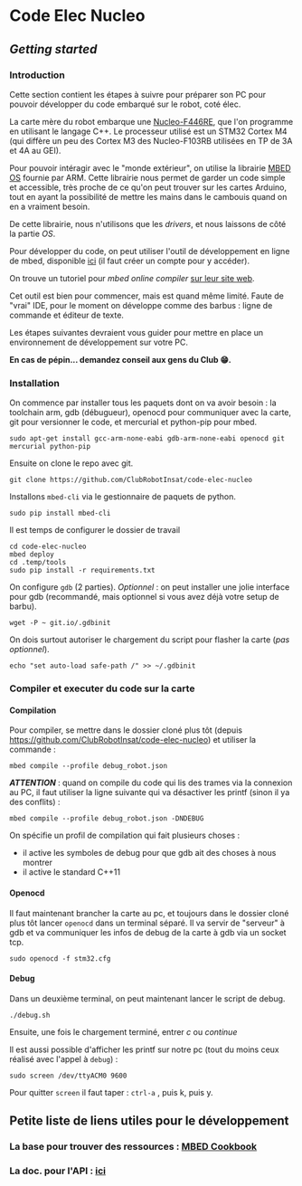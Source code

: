 # Code Elec Nucleo

## *Getting started*

### Introduction 

Cette section contient les étapes à suivre pour préparer son PC pour pouvoir développer du code embarqué sur le robot, coté élec. 

La carte mère du robot embarque une [Nucleo-F446RE](http://www.st.com/en/evaluation-tools/nucleo-f446re.html), que l'on programme en utilisant le langage C++. Le processeur utilisé est un STM32 Cortex M4 (qui diffère un peu des Cortex M3 des Nucleo-F103RB utilisées en TP de 3A et 4A au GEI). 

Pour pouvoir intéragir avec le "monde extérieur", on utilise la librairie [MBED OS](https://os.mbed.com/) fournie par ARM. 
Cette librairie nous permet de garder un code simple et accessible, très proche de ce qu'on peut trouver sur les cartes Arduino, 
tout en ayant la possibilité de mettre les mains dans le cambouis quand on en a vraiment besoin. 

De cette librairie, nous n'utilisons que les *drivers*, et nous laissons de côté la partie *OS*. 

Pour développer du code, on peut utiliser l'outil de développement en ligne de mbed, disponible [ici](https://os.mbed.com/compiler/) (il faut créer un compte pour y accéder). 

On trouve un tutoriel pour *mbed online compiler* [sur leur site web](https://os.mbed.com/docs/latest/tutorials/blinky-on-the-arm-mbed-online-compiler.html). 


Cet outil est bien pour commencer, mais est quand même limité. Faute de "vrai" IDE, pour le moment on développe comme des barbus : ligne de commande et éditeur de texte.

Les étapes suivantes devraient vous guider pour mettre en place un environnement de développement sur votre PC. 

**En cas de pépin... demandez conseil aux gens du Club :grin:.**

### Installation

On commence par installer tous les paquets dont on va avoir besoin : la toolchain arm, gdb (débugueur), openocd pour communiquer avec la carte, git pour versionner le code, et mercurial et python-pip pour mbed.

```
sudo apt-get install gcc-arm-none-eabi gdb-arm-none-eabi openocd git mercurial python-pip
```

Ensuite on clone le repo avec git.

```
git clone https://github.com/ClubRobotInsat/code-elec-nucleo
```

Installons `mbed-cli` via le gestionnaire de paquets de python.

```
sudo pip install mbed-cli
```

Il est temps de configurer le dossier de travail

```
cd code-elec-nucleo
mbed deploy
cd .temp/tools
sudo pip install -r requirements.txt
```

On configure `gdb` (2 parties). 
*Optionnel* : on peut installer une jolie interface pour gdb (recommandé, mais optionnel si vous avez déjà votre setup de barbu).

```
wget -P ~ git.io/.gdbinit
```

On dois surtout autoriser le chargement du script pour flasher la carte (*pas optionnel*).

```
echo "set auto-load safe-path /" >> ~/.gdbinit
```

### Compiler et executer du code sur la carte

#### Compilation

Pour compiler, se mettre dans le dossier cloné plus tôt (depuis https://github.com/ClubRobotInsat/code-elec-nucleo) et utiliser la commande :

```
mbed compile --profile debug_robot.json
```

***ATTENTION*** : quand on compile du code qui lis des trames via la connexion au PC, il faut utiliser la ligne suivante qui va désactiver les printf (sinon il ya des conflits) :

```
mbed compile --profile debug_robot.json -DNDEBUG
```

On spécifie un profil de compilation qui fait plusieurs choses :

* il active les symboles de debug pour que gdb ait des choses à nous montrer
* il active le standard C++11

#### Openocd

Il faut maintenant brancher la carte au pc, et toujours dans le dossier cloné plus tôt lancer `openocd` dans un terminal séparé.
Il va servir de "serveur" à gdb et va communiquer les infos de debug de la carte à gdb via un socket tcp.

```
sudo openocd -f stm32.cfg
```

#### Debug

Dans un deuxième terminal, on peut maintenant lancer le script de debug.

```
./debug.sh
```

Ensuite, une fois le chargement terminé, entrer *c* ou *continue*

Il est aussi possible d'afficher les printf sur notre pc (tout du moins ceux réalisé avec l'appel à `debug`) :

```
sudo screen /dev/ttyACM0 9600
```

Pour quitter `screen` il faut taper : `ctrl-a` , puis k, puis y.

## Petite liste de liens utiles pour le développement

### La base pour trouver des ressources : [MBED Cookbook](https://os.mbed.com/cookbook/Homepage)
### La doc. pour l'API : [ici](https://os.mbed.com/docs/latest/reference/drivers.html)
